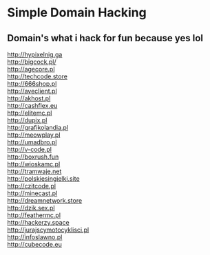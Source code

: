 # Simple Domain Hacking

## Domain's what i hack for fun because yes lol
http://hypixelnig.ga <br>
http://bigcock.pl/ <br>
http://agecore.pl<br>
http://techcode.store<br>
http://666shop.pl    <br>
http://aveclient.pl   <br> 
http://akhost.pl    <br>
http://cashflex.eu    <br>
http://elitemc.pl    <br>
http://dupix.pl    <br>
http://grafikolandia.pl  <br>
http://meowplay.pl    <br>
http://umadbro.pl    <br>
http://v-code.pl    <br>
http://boxrush.fun   <br>
http://wioskamc.pl    <br>
http://tramwaje.net    <br>
http://polskiesingielki.site  <br>
http://czitcode.pl  <br>
http://minecast.pl  <br>
http://dreamnetwork.store  <br>
http://dzik.sex.pl  <br>
http://feathermc.pl  <br>
http://hackerzy.space  <br>
http://jurajscymotocyklisci.pl  <br>
http://infoslawno.pl <br>
http://cubecode.eu<br>
